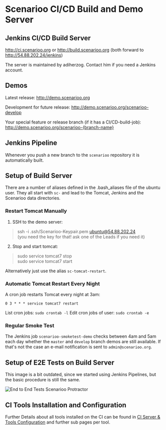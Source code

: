 # Scenarioo CI/CD Build and Demo Server

## Jenkins CI/CD Build Server

http://ci.scenarioo.org or http://build.scenarioo.org (both forward to http://54.88.202.24/jenkins)

The server is maintained by adiherzog. Contact him if you need a Jenkins account.

## Demos

Latest release: http://demo.scenarioo.org

Development for future release: http://demo.scenarioo.org/scenarioo-develop

Your special feature or release branch (if it has a CI/CD-build-job): http://demo.scenarioo.org/scenarioo-{branch-name}

## Jenkins Pipeline

Whenever you push a new branch to the `scenarioo` repository it is automatically built.

## Setup of Build Server

There are a number of aliases defined in the .bash_aliases file of the ubuntu user. They all start with `sc-` and lead to the Tomcat, Jenkins and the Scenarioo data directories.

### Restart Tomcat Manually

1. SSH to the demo server:
> ssh -i .ssh/Scenarioo-Keypair.pem ubuntu@54.88.202.24  
(you need the key for that! ask one of the Leads if you need it)

2. Stop and start tomcat:
> sudo service tomcat7 stop  
> sudo service tomcat7 start  

Alternatively just use the alias `sc-tomcat-restart`.

### Automatic Tomcat Restart Every Night

A cron job restarts Tomcat every night at 3am:

```
0 3 * * * service tomcat7 restart
```

List cron jobs: `sudo crontab -l`
Edit cron jobs of user: `sudo crontab -e`

### Regular Smoke Test

The Jenkins job `scenarioo-smoketest-demo` checks between 4am and 5am each day whether the `master` and `develop` branch
demos are still available. If that's not the case an e-mail notification is sent to `admin@scenarioo.org`.

## Setup of E2E Tests on Build Server

This image is a bit outdated, since we started using Jenkins Pipelines, but the basic procedure is still the same.

![End to End Tests Scenarioo Protractor](https://cloud.githubusercontent.com/assets/3780183/8078418/fe24f0b6-0f5d-11e5-87f2-1b738bc68d57.png)

## CI Tools Installation and Configuration

Further Details about all tools installed on the CI can be found in [CI Server & Tools Configuration](./ci-server-setup/README.md) and further sub pages per tool.
